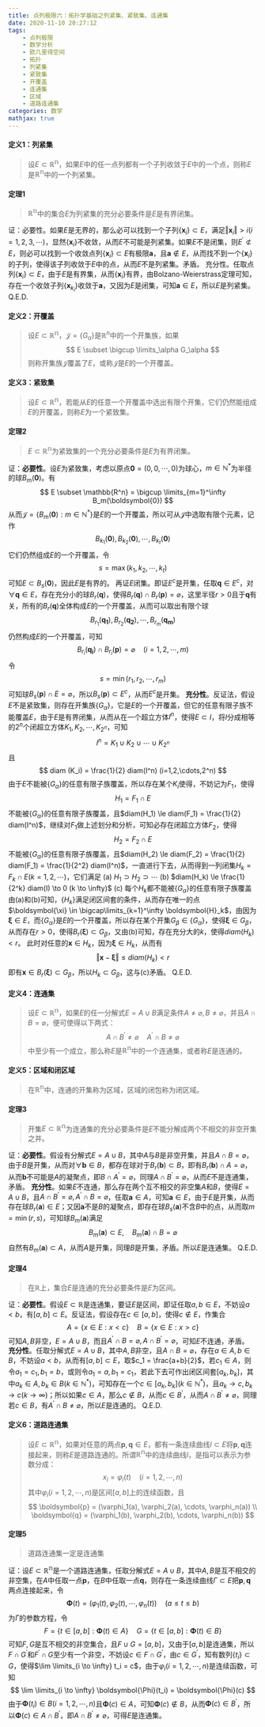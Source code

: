 ```yaml
---
title: 点列极限六：拓扑学基础之列紧集、紧致集、连通集
date: 2020-11-10 20:27:12
tags:
    - 点列极限
    - 数学分析
    - 欧几里得空间
    - 拓扑
    - 列紧集
    - 紧致集
    - 开覆盖
    - 连通集
    - 区域
    - 道路连通集
categories: 数学
mathjax: true
---
```


#### 定义1：列紧集
> 设$E \subset \mathbb{R^n}$，如果$E$中的任一点列都有一个子列收敛于$E$中的一个点，则称$E$是$\mathbb{R^n}$中的一个列紧集。


#### 定理1
> $\mathbb{R^n}$中的集合$E$为列紧集的充分必要条件是$E$是有界闭集。

<!--more-->

证：必要性。如果$E$是无界的，那么必可以找到一个子列$\{\boldsymbol{x}_i\} \subset E$，满足$\Vert \boldsymbol{x}_i \Vert > i(i=1,2,3,\cdots)$，显然$\{\boldsymbol{x}_i\}$不收敛，从而$E$不可能是列紧集。如果$E$不是闭集，则$E^{\prime} \not\subset E$，则必可以找到一个收敛点列$\{\boldsymbol{x}_i\} \subset E$有极限$\boldsymbol{a}$，且$\boldsymbol{a} \notin E$，从而找不到一个$\{\boldsymbol{x}_i\}$的子列，使得该子列收敛于$E$中的点，从而$E$不是列紧集。矛盾。
充分性。任取点列$\{\boldsymbol{x}_i\} \subset E$，由于$E$是有界集，从而$\{\boldsymbol{x}_i\}$有界，由Bolzano-Weierstrass定理可知，存在一个收敛子列$\{\boldsymbol{x}_{k_i}\}$收敛于$\boldsymbol{a}$，又因为$E$是闭集，可知$\boldsymbol{a} \in E$，所以$E$是列紧集。
Q.E.D.


#### 定义2：开覆盖
> 设$E \subset \mathbb{R^n}$，$\mathscr{J} = \{G_\alpha\}$是$\mathbb{R}^n$中的一个开集族，如果
$$
    E \subset \bigcup \limits_\alpha G_\alpha
$$
则称开集族$\mathscr{J}$覆盖了$E$，或称$\mathscr{J}$是$E$的一个开覆盖。


#### 定义3：紧致集
> 设$E \subset \mathbb{R^n}$，若能从$E$的任意一个开覆盖中选出有限个开集，它们仍然能组成$E$的开覆盖，则称$E$为一个紧致集。


#### 定理2
> $E \subset \mathbb{R^n}$为紧致集的一个充分必要条件是$E$为有界闭集。

证：**必要性**。设$E$为紧致集，考虑以原点$\boldsymbol{0}=(0,0,\cdots,0)$为球心，$m \in \mathbb{N^*}$为半径的球$B_m(\boldsymbol{0})$。有
$$
    E \subset \mathbb{R^n} = \bigcup \limits_{m=1}^\infty B_m(\boldsymbol{0})
$$
从而$\mathscr{J}=\{B_m(\boldsymbol{0}):m \in \mathbb{N^*}\}$是$E$的一个开覆盖，所以可从$\mathscr{J}$中选取有限个元素，记作
$$
    B_{k_1}(\boldsymbol{0}), B_{k_2}(\boldsymbol{0}), \cdots, B_{k_t}(\boldsymbol{0})
$$
它们仍然组成$E$的一个开覆盖，令
$$
    s = \max(k_1,k_2,\cdots,k_t)
$$
可知$E \subset B_s(\boldsymbol{0})$，因此$E$是有界的。
再证$E$闭集。即证$E^c$是开集，任取$\boldsymbol{q} \in E^c$，对$\forall \boldsymbol{q} \in E$，存在充分小的球$B_r(\boldsymbol{q})$，使得$B_r(\boldsymbol{q}) \cap B_r(\boldsymbol{p}) = \varnothing$，这里半径$r>0$且于$\boldsymbol{q}$有关，所有的$B_{r}(\boldsymbol{q})$全体构成$E$的一个开覆盖，从而可以取出有限个球
$$
    B_{r_1}(\boldsymbol{q_1}),B_{r_2}(\boldsymbol{q_2}),\cdots,B_{r_m}(\boldsymbol{q_m})
$$
仍然构成$E$的一个开覆盖，可知
$$
    B_{r_i}(\boldsymbol{q_i}) \cap B_{r_i}(\boldsymbol{p}) = \varnothing \quad (i=1,2,\cdots,m)
$$
令
$$
    s = \min(r_1,r_2,\cdots,r_m)
$$
可知球$B_s(\boldsymbol{p}) \cap E = \varnothing$，所以$B_s(\boldsymbol{p}) \subset E^c$，从而$E^c$是开集。
**充分性**。反证法，假设$E$不是紧致集，则存在开集族$\{G_{\alpha}\}$，它是$E$的一个开覆盖，但它的任意有限子族不能覆盖$E$，由于$E$是有界闭集，从而从在一个超立方体$I^n$，使得$E \subset I$，将$I$分成相等的$2^n$个闭超立方体$K_1,K_2,\cdots,K_{2^n}$，可知
$$
    I^n = K_1 \cup K_2 \cup \cdots \cup K_{2^n}
$$
且
$$
    diam (K_i) = \frac{1}{2} diam(I^n) (i=1,2,\cdots,2^n)
$$
由于$E$不能被$\{G_{\alpha}\}$的任意有限子族覆盖，所以存在某个$K_i$使得，不妨记为$F_1$，使得
$$
    H_1 = F_1 \cap E
$$
不能被$\{G_{\alpha}\}$的任意有限子族覆盖，且$diam(H_1) \le diam(F_1) = \frac{1}{2} diam(I^n)$，继续对$F_1$做上述划分和分析，可知必存在闭超立方体$F_2$，使得
$$
    H_2 = F_2 \cap E
$$
不能被$\{G_{\alpha}\}$的任意有限子族覆盖，且$diam(H_2) \le diam(F_2) = \frac{1}{2} diam(F_1) = \frac{1}{2^2} diam(I^n)$，一直进行下去，从而得到一列闭集$H_k = F_k \cap E(k=1,2,\cdots)$，它们满足
(a) $H_1 \supset H_2 \supset \cdots$
(b) $diam(H_k) \le \frac{1}{2^k} diam(I) \to 0 (k \to \infty)$
(c) 每个$H_k$都不能被$\{G_{\alpha}\}$的任意有限子族覆盖
由(a)和(b)可知，$\{H_k\}$满足闭区间套的条件，从而存在唯一的点$\boldsymbol{\xi} \in \bigcap\limits_{k=1}^\infty \boldsymbol{H}_k$，由因为$\boldsymbol{\xi} \in E$，而$\{G_{\alpha}\}$是$E$的一个开覆盖，所以存在某个开集$G_{\beta} \in \{G_{\alpha}\}$，使得$\boldsymbol{\xi} \in G_{\beta}$，从而存在$r > 0$，使得$B_r(\boldsymbol{\xi}) \subset G_{\beta}$，又由(b)可知，存在充分大的$k$，使得$diam(H_k) < r$。
此时对任意的$\boldsymbol{x} \in H_k$，因为$\boldsymbol{\xi} \in H_k$，从而有
$$
    \Vert \boldsymbol{x} - \boldsymbol{\xi} \Vert \le diam(H_k) < r
$$
即有$\boldsymbol{x} \in B_r(\boldsymbol{\xi}) \subset G_{\beta}$，所以$H_k \subset G_{\beta}$，这与(c)矛盾。
Q.E.D.

#### 定义4：连通集
> 设$E \subset \mathbb{R^n}$，如果$E$的任一分解式$E=A \cup B$满足条件$A \ne \varnothing,B \ne \varnothing$，并且$A \cap B = \varnothing$，便可使得以下两式：
$$
    A \cap B^{\prime} \ne \varnothing \quad A^{\prime} \cap B \ne \varnothing
$$
中至少有一个成立，那么称$E$是$\mathbb{R^n}$中的一个连通集，或者称$E$是连通的。


#### 定义5：区域和闭区域
> 在$\mathbb{R^n}$中，连通的开集称为区域，区域的闭包称为闭区域。


#### 定理3
> 开集$E \subset \mathbb{R^n}$为连通集的充分必要条件是$E$不能分解成两个不相交的非空开集之并。

证：**必要性**。假设有分解式$E=A \cup B$，其中$A$与$B$是非空开集，并且$A \cap B = \varnothing$，由于$B$是开集，从而对$\forall \boldsymbol{b} \in B$，都存在球对于$B_r(\boldsymbol{b}) \subset B$，即有$B_r(\boldsymbol{b}) \cap A = \varnothing$，从而$\boldsymbol{b}$不可能是$A$的凝聚点，即$B \cap A^{\prime} = \varnothing$，同理$A \cap B^{\prime} = \varnothing$，从而$E$不是连通集，矛盾。
**充分性**。如果$E$不连通，那么存在两个互不相交的非空集$A$和$B$，使得$E = A \cup B$，且$A \cap B^{\prime} = \varnothing,A^{\prime} \cap B = \varnothing$，任取$\boldsymbol{a} \in A$，可知$\boldsymbol{a} \in E$，由于$E$是开集，从而存在球$B_r(\boldsymbol{a}) \in E$；又因$\boldsymbol{a}$不是$B$的凝聚点，即存在球$B_s(\boldsymbol{a})$不含$B$中的点，从而取$m = \min(r, s)$，可知球$B_m(\boldsymbol{a})$满足
$$
    B_m(\boldsymbol{a}) \subset E, \quad B_m(\boldsymbol{a}) \cap B = \varnothing
$$
自然有$B_m(\boldsymbol{a}) \subset A$，从而$A$是开集，同理$B$是开集，矛盾。所以$E$是连通集。
Q.E.D.

#### 定理4
> 在$\mathbb{R}$上，集合$E$是连通的充分必要条件是$E$为区间。

证：**必要性**。假设$E \subset \mathbb{R}$是连通集，要证$E$是区间，即证任取$a,b \in E$，不妨设$a < b$，有$[a, b] \subset E$。反证法，假设存在$c \in [a,b]$，使得$c \notin E$，作集合
$$
    A = \{ x \in E: x<c \} \quad B=\{x \in E: x > c\}
$$
可知$A,B$非空，$E = A \cup B$，而且$A^{\prime} \cap B = \varnothing,A \cap B^{\prime} = \varnothing$，可知$E$不连通，矛盾。
**充分性**。任取分解式$E=A \cup B$，其中$A,B$非空，且$A \cap B = \varnothing$，存在$a \in A, b \in B$，不妨设$a < b$，从而有$[a, b] \subset E$，取$c_1 = \frac{a+b}{2}$，若$c_1 \in A$，则令$a_1=c_1,b_1=b$，或则令$a_1=a,b_1=c_1$，若此下去可作出闭区间套$[a_k,b_k]$，其中$a_k \in A, b_k \in B(k \in \mathbb{N^*})$，可知存在一个$c \in [a_k,b_k] (k\in \mathbb{N^*})$，且$a_k \to c, b_k \to c(k \to \infty)$；所以如果$c \in A$，那么$c \notin B$，从而$c \in B^{\prime}$，从而$A \cap B^{\prime} \ne \varnothing$，同理若$c \in B$，有$A^{\prime} \cap B \ne \varnothing$，所以$E$是连通的。
Q.E.D.

#### 定义6：道路连通集
> 设$E \subset \mathbb{R^n}$，如果对任意的两点$\boldsymbol{p},\boldsymbol{q} \in E$，都有一条连续曲线$l \subset E$将$\boldsymbol{p},\boldsymbol{q}$连接起来，则称$E$是道路连通的。所谓$\mathbb{R^n}$中的连续曲线$l$，是指可以表示为参数分成：
$$
    x_i = \varphi_i(t) \quad (i=1,2,\cdots,n)
$$
其中$\varphi_i(i=1,2,\cdots,n)$是区间$[a,b]$上的连续函数，且
$$
    \boldsymbol{p} = (\varphi_1(a), \varphi_2(a), \cdots, \varphi_n(a)) \\
    \boldsymbol{q} = (\varphi_1(b), \varphi_2(b), \cdots, \varphi_n(b))
$$

#### 定理5
> 道路连通集一定是连通集

证：设$E \subset \mathbb{R^n}$是一个道路连通集，任取分解式$E = A \cup B$，其中$A,B$是互不相交的非空集，在$A$中任取一点$\boldsymbol{p}$，在$B$中任取一点$\boldsymbol{q}$，则存在一条连续曲线$\Gamma \subset E$把$\boldsymbol{p},\boldsymbol{q}$两点连接起来，令
$$
    \boldsymbol{\Phi}(t) = (\varphi_1(t),\varphi_2(t),\cdots,\varphi_n(t)) \quad (a \le t \le b)
$$
为$\Gamma$的参数方程，令
$$
    F = \{ t \in [a,b]: \boldsymbol{\Phi}(t) \in A \} \quad G = \{ t \in [a,b]: \boldsymbol{\Phi}(t) \in B \}
$$
可知$F,G$是互不相交的非空集合，且$F \cup G = [a, b]$，又由于$[a,b]$是连通集，所以$F \cap G^{\prime}$和$F^{\prime} \cap G$至少有一个非空，不妨设$c \in F \cap G^{\prime}$，由$c \in G^{\prime}$，知有数列$\{t_i\} \subset G$，使得$\lim \limits_{i \to \infty} t_i = c$，由于$\varphi_i(i=1,2,\cdots,n)$是连续函数，可知
$$
    \lim \limits_{i \to \infty} \boldsymbol{\Phi}(t_i) = \boldsymbol{\Phi}(c)
$$
由于$\boldsymbol{\Phi}(t_i) \in B(i=1,2,\cdots,n)$且$\boldsymbol{\Phi}(c) \in A$，可知$\boldsymbol{\Phi}(c) \notin B$，从而$\boldsymbol{\Phi}(c) \in B^{\prime}$，所以$\boldsymbol{\Phi}(c) \in A \cap B^{\prime}$，即$A \cap B^{\prime} \ne \varnothing$，可得$E$是连通集。